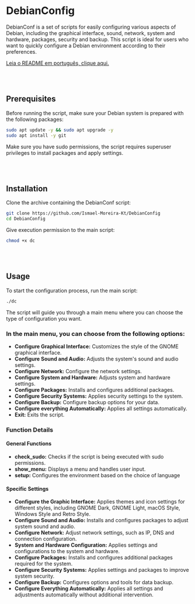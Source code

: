 # DebianConfig
DebianConf is a set of scripts for easily configuring various aspects of Debian, including the graphical interface, sound, network, system and hardware, packages, security and backup. This script is ideal for users who want to quickly configure a Debian environment according to their preferences.

[Leia o README em português, clique aqui.](./README_PT.md)

<br><br>

## Prerequisites
Before running the script, make sure your Debian system is prepared with the following packages:

```bash
sudo apt update -y && sudo apt upgrade -y
sudo apt install -y git
```

Make sure you have sudo permissions, the script requires superuser privileges to install packages and apply settings.

<br><br>

## Installation
Clone the archive containing the DebianConf script:

```bash
git clone https://github.com/Ismael-Moreira-Kt/DebianConfig
cd DebianConfig
```

Give execution permission to the main script:

```bash
chmod +x dc
```

<br><br>

## Usage
To start the configuration process, run the main script:

```bash
./dc
```

The script will guide you through a main menu where you can choose the type of configuration you want.

### In the main menu, you can choose from the following options:
- **Configure Graphical Interface:** Customizes the style of the GNOME graphical interface.
- **Configure Sound and Audio:** Adjusts the system's sound and audio settings.
- **Configure Network:** Configure the network settings.
- **Configure System and Hardware:** Adjusts system and hardware settings.
- **Configure Packages:** Installs and configures additional packages.
- **Configure Security Systems:** Applies security settings to the system.
- **Configure Backup:** Configure backup options for your data.
- **Configure everything Automatically:** Applies all settings automatically.
- **Exit:** Exits the script.

### Function Details
#### General Functions
- **check_sudo:** Checks if the script is being executed with sudo permissions.
- **show_menu:** Displays a menu and handles user input.
- **setup:** Configures the environment based on the choice of language

#### Specific Settings
- **Configure the Graphic Interface:** Applies themes and icon settings for different styles, including GNOME Dark, GNOME Light, macOS Style, Windows Style and Retro Style.
- **Configure Sound and Audio:** Installs and configures packages to adjust system sound and audio.
- **Configure Network:** Adjust network settings, such as IP, DNS and connection configuration.
- **System and Hardware Configuration:** Applies settings and configurations to the system and hardware.
- **Configure Packages:** Installs and configures additional packages required for the system.
- **Configure Security Systems:** Applies settings and packages to improve system security.
- **Configure Backup:** Configures options and tools for data backup.
- **Configure Everything Automatically:** Applies all settings and adjustments automatically without additional intervention.